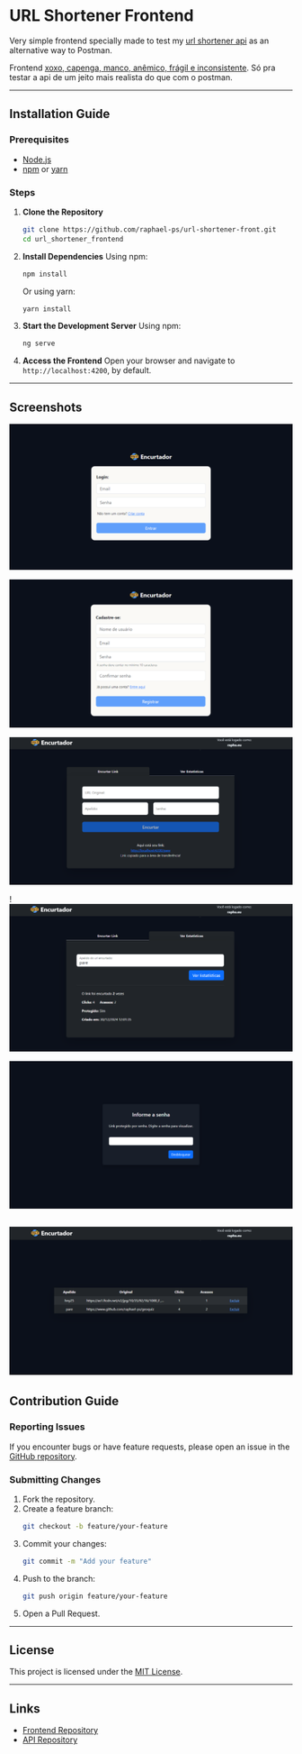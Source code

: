 
# URL Shortener Frontend

Very simple frontend specially made to test my [url shortener api](https://github.com/raphael-ps/url_shortener) as an alternative way to Postman.

Frontend [xoxo, capenga, manco, anêmico, frágil e inconsistente](https://youtu.be/VuhfI4oza_g?si=t8-nL1NIEA8bxXRR). Só pra testar a api de um jeito mais realista do que com o postman.

---

## Installation Guide

### Prerequisites
- [Node.js](https://nodejs.org/)
- [npm](https://www.npmjs.com/) or [yarn](https://yarnpkg.com/)

### Steps
1. **Clone the Repository**
   ```bash
   git clone https://github.com/raphael-ps/url-shortener-front.git
   cd url_shortener_frontend
   ```

2. **Install Dependencies**
   Using npm:
   ```bash
   npm install
   ```
   Or using yarn:
   ```bash
   yarn install
   ```
4. **Start the Development Server**
   Using npm:
   ```bash
   ng serve
   ```

5. **Access the Frontend**
   Open your browser and navigate to `http://localhost:4200`, by default.

---

## Screenshots

![Login](https://github.com/raphael-ps/url-shortener-front/blob/main/public/readmeImgs/login.png)

![Register](https://github.com/raphael-ps/url-shortener-front/blob/main/public/readmeImgs/register.png)

![Shortener](https://github.com/raphael-ps/url-shortener-front/blob/main/public/readmeImgs/shortener.png)

!![Stats](https://github.com/raphael-ps/url-shortener-front/blob/main/public/readmeImgs/stats.png)

![Protected Link](https://github.com/raphael-ps/url-shortener-front/blob/main/public/readmeImgs/protected-link.png)

![User History](https://github.com/raphael-ps/url-shortener-front/blob/main/public/readmeImgs/user-history.png)
---

## Contribution Guide

### Reporting Issues
If you encounter bugs or have feature requests, please open an issue in the [GitHub repository](https://github.com/raphael-ps/url_shortener_front/issues).

### Submitting Changes
1. Fork the repository.
2. Create a feature branch:
   ```bash
   git checkout -b feature/your-feature
   ```
3. Commit your changes:
   ```bash
   git commit -m "Add your feature"
   ```
4. Push to the branch:
   ```bash
   git push origin feature/your-feature
   ```
5. Open a Pull Request.

---

## License
This project is licensed under the [MIT License](./LICENSE).

---

## Links
- [Frontend Repository](https://github.com/your-username/url_shortener_frontend)
- [API Repository](https://github.com/raphael-ps/url_shortener)
